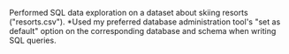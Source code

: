 Performed SQL data exploration on a dataset about skiing resorts ("resorts.csv"). 
*Used my preferred database administration tool's "set as default" option on the corresponding database and schema when writing SQL queries.
